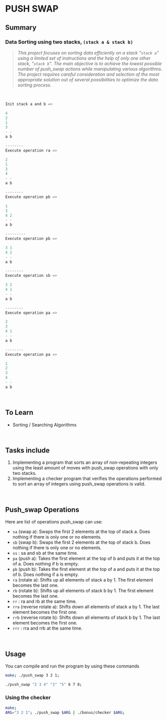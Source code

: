 # PUSH SWAP

## Summary
### Data Sorting using two stacks, `(stack a & stack b)`
> *This project focuses on sorting data efficiently on a stack "`stack a`" using a limited set of instructions and the help of only one other stack, "`stack b`". The main objective is to achieve the lowest possible number of push_swap actions while manipulating various algorithms. The project requires careful consideration and selection of the most appropriate solution out of several possibilities to optimize the data sorting process.*

<br>

```c
Init stack a and b =>

4
2
1
3
- -
a b

--------
Execute operation ra =>

2
1
3
4
- -
a b

--------
Execute operation pb =>

1
3
4 2
- -
a b

---------
Execute operation pb =>

3 1
4 2
- -
a b

--------
Execute operation sb =>

3 2
4 1
- -
a b

--------
Execute operation pa =>

2
3 
4 1
- -
a b

--------
Execute operation pa =>

1
2
3 
4 
- -
a b
```

<br/>

## To Learn

- Sorting / Searching Algorithms

<br/>

## Tasks include

1. Implementing a program that sorts an array of non-repeating integers using the least amount of moves with push_swap operations with only two stacks.
2. Implementing a checker program that verifies the operations performed to sort an array of integers using push_swap operations is valid.

<br/>

## Push_swap Operations

Here are list of operations push_swap can use:

- `sa` (swap a): Swaps the first 2 elements at the top of stack a. Does nothing if there is only one or no elements.
- `sb` (swap b): Swaps the first 2 elements at the top of stack b. Does nothing if there is only one or no elements.
- `ss` : sa and sb at the same time.
- `pa` (push a): Takes the first element at the top of b and puts it at the top of a. Does nothing if b is empty.
- `pb` (push b): Takes the first element at the top of a and puts it at the top of b. Does nothing if a is empty.
- `ra` (rotate a): Shifts up all elements of stack a by 1. The first element becomes the last one.
- `rb` (rotate b): Shifts up all elements of stack b by 1. The first element becomes the last one.
- `rr` : ra and rb at the same time.
- `rra` (reverse rotate a): Shifts down all elements of stack a by 1. The last element becomes the first one.
- `rrb` (reverse rotate b): Shifts down all elements of stack b by 1. The last element becomes the first one.
- `rrr` : rra and rrb at the same time.

<br/>

## Usage
You can compile and run the program by using these commands

``` bash
make; ./push_swap 3 2 1;

./push_swap "2 3 4" "1" "5" 6 7 8;
```

### Using the checker
``` bash
make;
ARG="3 2 1"; ./push_swap $ARG | ./bonus/checker $ARG;
```
